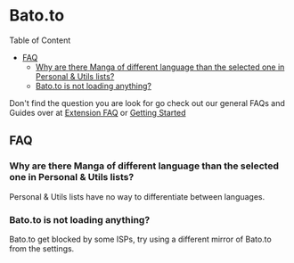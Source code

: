 # Bato.to

Table of Content
- [FAQ](#FAQ)
    - [Why are there Manga of different language than the selected one in Personal & Utils lists?](#why-are-there-manga-of-different-language-than-the-selected-one-in-personal--utils-lists)
    - [Bato.to is not loading anything?](#batoto-is-not-loading-anything)

[Uncomment this if needed; and replace &#40; and &#41; with ( and )]: <> (- [Guides]&#40;#Guides&#41;)

Don't find the question you are look for go check out our general FAQs and Guides over at [Extension FAQ](https://tachiyomi.org/help/faq/#extensions) or [Getting Started](https://tachiyomi.org/help/guides/getting-started/#installation)

## FAQ

### Why are there Manga of different language than the selected one in Personal & Utils lists?
Personal & Utils lists have no way to differentiate between languages.

### Bato.to is not loading anything?
Bato.to get blocked by some ISPs, try using a different mirror of Bato.to from the settings.

[Uncomment this if needed]: <> (## Guides)

